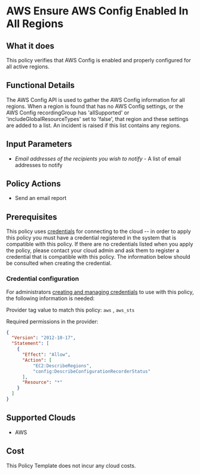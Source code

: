 # AWS Ensure AWS Config Enabled In All Regions

## What it does

This policy verifies that AWS Config is enabled and properly configured for all active regions.

## Functional Details

The AWS Config API is used to gather the AWS Config information for all regions. When a region is found that has no AWS Config settings, or the AWS Config recordingGroup has 'allSupported' or 'includeGlobalResourceTypes' set to 'false', that region and these settings are added to a list. An incident is raised if this list contains any regions.

## Input Parameters

- *Email addresses of the recipients you wish to notify* - A list of email addresses to notify

## Policy Actions

- Send an email report

## Prerequisites

This policy uses [credentials](https://docs.rightscale.com/policies/users/guides/credential_management.html) for connecting to the cloud -- in order to apply this policy you must have a credential registered in the system that is compatible with this policy. If there are no credentials listed when you apply the policy, please contact your cloud admin and ask them to register a credential that is compatible with this policy. The information below should be consulted when creating the credential.

### Credential configuration

For administrators [creating and managing credentials](https://docs.rightscale.com/policies/users/guides/credential_management.html) to use with this policy, the following information is needed:

Provider tag value to match this policy: `aws` , `aws_sts`

Required permissions in the provider:

```json
{
  "Version": "2012-10-17",
  "Statement": [
    {
      "Effect": "Allow",
      "Action": [
          "EC2:DescribeRegions",
          "config:DescribeConfigurationRecorderStatus"
      ],
      "Resource": "*"
    }
  ]
}
```

## Supported Clouds

- AWS

## Cost

This Policy Template does not incur any cloud costs.

